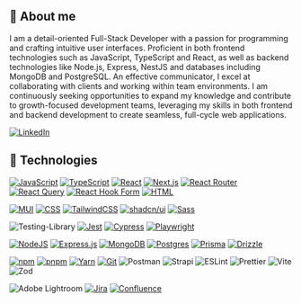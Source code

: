 ## 🙍 About me

I am a detail-oriented Full-Stack Developer with a passion for programming and crafting intuitive user interfaces. Proficient in both frontend technologies such as JavaScript, TypeScript and React, as well as backend technologies like Node.js, Express, NestJS and databases including MongoDB and PostgreSQL. An effective communicator, I excel at collaborating with clients and working within team environments. I am continuously seeking opportunities to expand my knowledge and contribute to growth-focused development teams, leveraging my skills in both frontend and backend development to create seamless, full-cycle web applications.

[![LinkedIn](https://custom-icon-badges.demolab.com/badge/LinkedIn-0A66C2?logo=linkedin-white&logoColor=fff)](https://www.linkedin.com/in/nikodem-bilczewski/)

## 🔧 Technologies


[![JavaScript](https://img.shields.io/badge/JavaScript-F7DF1E?logo=javascript&logoColor=000)](#)
[![TypeScript](https://img.shields.io/badge/TypeScript-3178C6?logo=typescript&logoColor=fff)](#)
[![React](https://img.shields.io/badge/React-%2320232a.svg?logo=react&logoColor=%2361DAFB)](#)
[![Next.js](https://img.shields.io/badge/Next.js-black?logo=next.js&logoColor=white)](#)
[![React Router](https://img.shields.io/badge/React_Router-CA4245?logo=react-router&logoColor=white)](#)
[![React Query](https://img.shields.io/badge/React%20Query-FF4154?logo=reactquery&logoColor=fff)](#)
[![React Hook Form](https://img.shields.io/badge/React%20Hook%20Form-EC5990?logo=reacthookform&logoColor=fff)](#)
[![HTML](https://img.shields.io/badge/HTML-%23E34F26.svg?logo=html5&logoColor=white)](#)

[![MUI](https://img.shields.io/badge/MUI-%230081CB.svg?style=for-the-badge&logo=mui&logoColor=white)](#)
[![CSS](https://img.shields.io/badge/CSS-639?logo=css&logoColor=fff)](#)
[![TailwindCSS](https://img.shields.io/badge/Tailwind%20CSS-%2338B2AC.svg?logo=tailwind-css&logoColor=white)](#)
[![shadcn/ui](https://img.shields.io/badge/shadcn%2Fui-000?logo=shadcnui&logoColor=fff)](#)
[![Sass](https://img.shields.io/badge/Sass-C69?logo=sass&logoColor=fff)](#)

![Testing-Library](https://img.shields.io/badge/-TestingLibrary-%23E33332?style=for-the-badge&logo=testing-library&logoColor=white)
[![Jest](https://img.shields.io/badge/Jest-C21325?logo=jest&logoColor=fff)](#)
[![Cypress](https://img.shields.io/badge/Cypress-69D3A7?logo=cypress&logoColor=fff)](#)
[![Playwright](https://custom-icon-badges.demolab.com/badge/Playwright-2EAD33?logo=playwright&logoColor=fff)](#)

[![NodeJS](https://img.shields.io/badge/Node.js-6DA55F?logo=node.js&logoColor=white)](#)
[![Express.js](https://img.shields.io/badge/Express.js-%23404d59.svg?logo=express&logoColor=%2361DAFB)](#)
[![MongoDB](https://img.shields.io/badge/MongoDB-%234ea94b.svg?logo=mongodb&logoColor=white)](#)
[![Postgres](https://img.shields.io/badge/Postgres-%23316192.svg?logo=postgresql&logoColor=white)](#)
[![Prisma](https://img.shields.io/badge/Prisma-2D3748?logo=prisma&logoColor=white)](#)
[![Drizzle](https://img.shields.io/badge/Drizzle-C5F74F?logo=drizzle&logoColor=000)](#)


[![npm](https://img.shields.io/badge/npm-CB3837?logo=npm&logoColor=fff)](#)
[![pnpm](https://img.shields.io/badge/pnpm-F69220?logo=pnpm&logoColor=fff)](#)
[![Yarn](https://img.shields.io/badge/Yarn-2C8EBB?logo=yarn&logoColor=fff)](#)
[![Git](https://img.shields.io/badge/Git-F05032?logo=git&logoColor=fff)](#)
![Postman](https://img.shields.io/badge/Postman-FF6C37?style=for-the-badge&logo=postman&logoColor=white)
![Strapi](https://img.shields.io/badge/strapi-%232E7EEA.svg?style=for-the-badge&logo=strapi&logoColor=white)
![ESLint](https://img.shields.io/badge/ESLint-4B3263?style=for-the-badge&logo=eslint&logoColor=white)
![Prettier](https://img.shields.io/badge/prettier-%23F7B93E.svg?style=for-the-badge&logo=prettier&logoColor=black)
![Vite](https://img.shields.io/badge/vite-%23646CFF.svg?style=for-the-badge&logo=vite&logoColor=white)
![Zod](https://img.shields.io/badge/zod-%233068b7.svg?style=for-the-badge&logo=zod&logoColor=white)

![Adobe Lightroom](https://img.shields.io/badge/Adobe%20Lightroom-31A8FF.svg?style=for-the-badge&logo=Adobe%20Lightroom&logoColor=white)
[![Jira](https://img.shields.io/badge/Jira-0052CC?logo=jira&logoColor=fff)](#)
[![Confluence](https://img.shields.io/badge/Confluence-172B4D?logo=confluence&logoColor=fff)](#)
